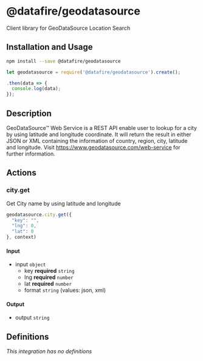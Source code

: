 # @datafire/geodatasource

Client library for GeoDataSource Location Search

## Installation and Usage
```bash
npm install --save @datafire/geodatasource
```
```js
let geodatasource = require('@datafire/geodatasource').create();

.then(data => {
  console.log(data);
});
```

## Description

GeoDataSource™ Web Service is a REST API enable user to lookup for a city by using latitude and longitude coordinate. It will return the result in either JSON or XML containing the information of country, region, city, latitude and longitude. Visit https://www.geodatasource.com/web-service for further information.

## Actions

### city.get
Get City name by using latitude and longitude


```js
geodatasource.city.get({
  "key": "",
  "lng": 0,
  "lat": 0
}, context)
```

#### Input
* input `object`
  * key **required** `string`
  * lng **required** `number`
  * lat **required** `number`
  * format `string` (values: json, xml)

#### Output
* output `string`



## Definitions

*This integration has no definitions*

